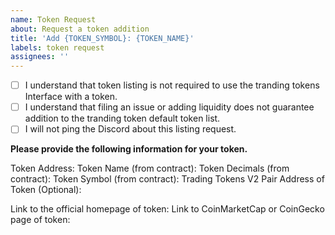 ```yaml
---
name: Token Request
about: Request a token addition
title: 'Add {TOKEN_SYMBOL}: {TOKEN_NAME}'
labels: token request
assignees: ''
---
```


- [ ] I understand that token listing is not required to use the tranding tokens Interface with a token.
- [ ] I understand that filing an issue or adding liquidity does not guarantee addition to the tranding token default token list.
- [ ] I will not ping the Discord about this listing request.

**Please provide the following information for your token.**

Token Address:
Token Name (from contract):
Token Decimals (from contract):
Token Symbol (from contract):
Trading Tokens V2 Pair Address of Token (Optional): 


Link to the official homepage of token:
Link to CoinMarketCap or CoinGecko page of token:
